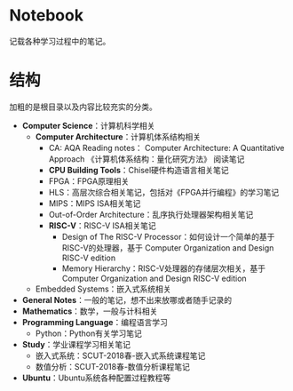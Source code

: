 # Notebook

记载各种学习过程中的笔记。

# 结构

加粗的是根目录以及内容比较充实的分类。

- **Computer Science**：计算机科学相关
    - **Computer Architecture**：计算机体系结构相关
        - CA: AQA Reading notes： Computer Architecture: A Quantitative Approach 《计算机体系结构：量化研究方法》 阅读笔记
        - **CPU Building Tools**：Chisel硬件构造语言相关笔记
        - FPGA：FPGA原理相关
        - HLS：高层次综合相关笔记，包括对《FPGA并行编程》的学习笔记
        - MIPS：MIPS ISA相关笔记
        - Out-of-Order Architecture：乱序执行处理器架构相关笔记
        - **RISC-V**：RISC-V ISA相关笔记
            - Design of The RISC-V Processor：如何设计一个简单的基于RISC-V的处理器，基于 Computer Organization and Design RISC-V edition
            - Memory Hierarchy：RISC-V处理器的存储层次相关，基于 Computer Organization and Design RISC-V edition
    - Embedded Systems：嵌入式系统相关
- **General Notes**：一般的笔记，想不出来放哪或者随手记录的
- **Mathematics**：数学，一般与计科相关
- **Programming Language**：编程语言学习
    - Python：Python有关学习笔记
- **Study**：学业课程学习相关笔记
    - 嵌入式系统：SCUT-2018春-嵌入式系统课程笔记
    - 数值分析：SCUT-2018春-数值分析课程笔记
- **Ubuntu**：Ubuntu系统各种配置过程教程等
